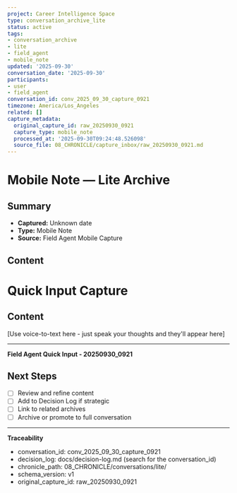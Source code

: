 ```yaml
---
project: Career Intelligence Space
type: conversation_archive_lite
status: active
tags:
- conversation_archive
- lite
- field_agent
- mobile_note
updated: '2025-09-30'
conversation_date: '2025-09-30'
participants:
- user
- field_agent
conversation_id: conv_2025_09_30_capture_0921
timezone: America/Los_Angeles
related: []
capture_metadata:
  original_capture_id: raw_20250930_0921
  capture_type: mobile_note
  processed_at: '2025-09-30T09:24:48.526098'
  source_file: 08_CHRONICLE/capture_inbox/raw_20250930_0921.md
---
```


# Mobile Note — Lite Archive

## Summary
- **Captured:** Unknown date
- **Type:** Mobile Note
- **Source:** Field Agent Mobile Capture

## Content
# Quick Input Capture

## Content
[Use voice-to-text here - just speak your thoughts and they'll appear here]

---
**Field Agent Quick Input - 20250930_0921**


## Next Steps
- [ ] Review and refine content
- [ ] Add to Decision Log if strategic
- [ ] Link to related archives
- [ ] Archive or promote to full conversation

---

**Traceability**
- conversation_id: conv_2025_09_30_capture_0921
- decision_log: docs/decision-log.md (search for the conversation_id)
- chronicle_path: 08_CHRONICLE/conversations/lite/
- schema_version: v1
- original_capture_id: raw_20250930_0921
